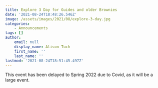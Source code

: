 ```yaml
---
title: Explore 3 Day for Guides and older Brownies
date: '2021-08-24T18:48:26.546Z'
image: /assets/images/2021/08/explore-3-day.jpg
categories:
    - Announcements
tags: []
author:
    email: null
    display_name: Alison Tuch
    first_name: ''
    last_name: ''
lastmod: '2021-08-24T18:51:45.497Z'
---
```


This event has been delayed to Spring 2022 due to Covid, as it will be a large event.
